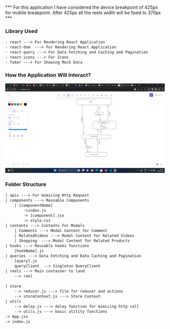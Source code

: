 *** For this application I have considered the device breakpoint of 425px for mobile breakpoint. After 425px all the reels width will be fixed to 370px ***

### Library Used
```
- react ---> For Rendering React Application
- react-dom  ---> For Rendering React Application
- react-query ---> For Data Fetching and Caching and Pagination
- react-icons ---> For Icons
- faker ---> For Showing Mock Data
```


### How the Application Will Interact?

![Image](image.png)


### Folder Structure

```
| apis ---> For mimicing Http Request
| components ---> Reusable Components
    | [componentName] 
        ->index.js
        -> [component].jsx
        -> style.css
| contents ---> Contents For Modals
    | Comments ---> Modal Content for Comment
    | RelatedVideos ---> Modal Content for Related Videos
    | Shopping  ---> Modal Content for Related Products
| hooks ---> Reusable hooks functions 
    [hookName].js
| queries ---> Data Fetching and Data Caching and Pagination
    [query].js 
    queryClient  --> Singleton QueryClient
| reels ---> Main container to land
    --> reel

| store
    --> reducer.js ---> file for reducer and actions
    --> storeContext.js ---> Store Context 
| utils
    --> delay.js ---> delay function for mimicing http call
    --> utils.js ---> basic utility functions
-> App.jsx
-> index.js

```

